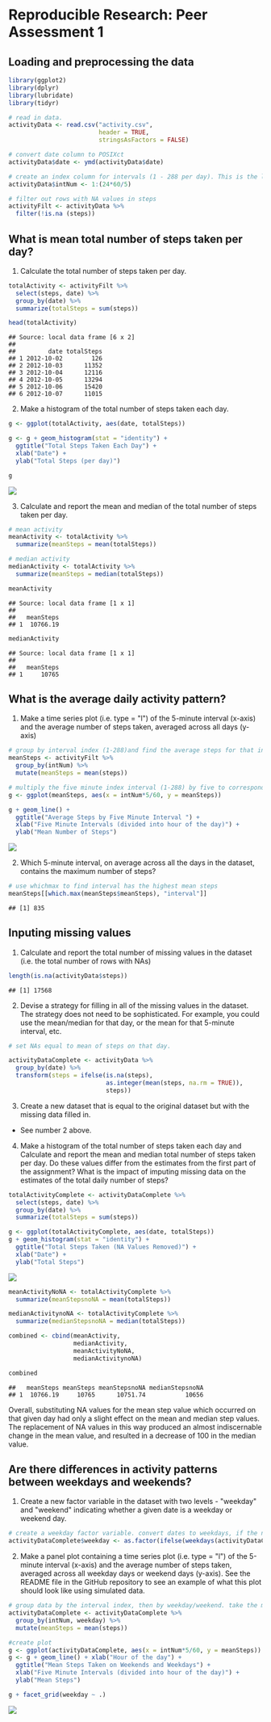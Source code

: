 # Reproducible Research: Peer Assessment 1


## Loading and preprocessing the data


```r
library(ggplot2)
library(dplyr)
library(lubridate)
library(tidyr)
```



```r
# read in data. 
activityData <- read.csv("activity.csv", 
                         header = TRUE, 
                         stringsAsFactors = FALSE)

# convert date column to POSIXct
activityData$date <- ymd(activityData$date)

# create an index column for intervals (1 - 288 per day). This is the least fussy way I discovered to allow for continuous graphing without R focing lines between gaps from 55s and 1m
activityData$intNum <- 1:(24*60/5)

# filter out rows with NA values in steps
activityFilt <- activityData %>%
  filter(!is.na (steps))
```


## What is mean total number of steps taken per day?

1. Calculate the total number of steps taken per day. 

```r
totalActivity <- activityFilt %>%
  select(steps, date) %>%
  group_by(date) %>%
  summarize(totalSteps = sum(steps))

head(totalActivity)
```

```
## Source: local data frame [6 x 2]
## 
##         date totalSteps
## 1 2012-10-02        126
## 2 2012-10-03      11352
## 3 2012-10-04      12116
## 4 2012-10-05      13294
## 5 2012-10-06      15420
## 6 2012-10-07      11015
```

2. Make a histogram of the total number of steps taken each day.


```r
g <- ggplot(totalActivity, aes(date, totalSteps))

g <- g + geom_histogram(stat = "identity") + 
  ggtitle("Total Steps Taken Each Day") +
  xlab("Date") + 
  ylab("Total Steps (per day)")

g
```

![](PA1_template_files/figure-html/unnamed-chunk-4-1.png) 

3. Calculate and report the mean and median of the total number of steps taken per day.


```r
# mean activity
meanActivity <- totalActivity %>%
  summarize(meanSteps = mean(totalSteps))

# median activity
medianActivity <- totalActivity %>%
  summarize(meanSteps = median(totalSteps))

meanActivity 
```

```
## Source: local data frame [1 x 1]
## 
##   meanSteps
## 1  10766.19
```

```r
medianActivity
```

```
## Source: local data frame [1 x 1]
## 
##   meanSteps
## 1     10765
```



## What is the average daily activity pattern?

1. Make a time series plot (i.e. type = "l") of the 5-minute interval (x-axis) and the average number of steps taken, averaged across all days (y-axis)


```r
# group by interval index (1-288)and find the average steps for that interval over all included days. 
meanSteps <- activityFilt %>%
  group_by(intNum) %>%
  mutate(meanSteps = mean(steps))

# multiply the five minute index interval (1-288) by five to correspond with five minute interval, then divide by sixty to convert to hours for a nice x axis timeline.
g <- ggplot(meanSteps, aes(x = intNum*5/60, y = meanSteps))

g + geom_line() + 
  ggtitle("Average Steps by Five Minute Interval ") + 
  xlab("Five Minute Intervals (divided into hour of the day)") + 
  ylab("Mean Number of Steps")
```

![](PA1_template_files/figure-html/unnamed-chunk-6-1.png) 

2. Which 5-minute interval, on average across all the days in the dataset, contains the maximum number of steps?


```r
# use whichmax to find interval has the highest mean steps
meanSteps[[which.max(meanSteps$meanSteps), "interval"]]
```

```
## [1] 835
```



## Inputing missing values

1. Calculate and report the total number of missing values in the dataset (i.e. the total number of rows with NAs)


```r
length(is.na(activityData$steps))
```

```
## [1] 17568
```

2. Devise a strategy for filling in all of the missing values in the dataset. The strategy does not need to be sophisticated. For example, you could use the mean/median for that day, or the mean for that 5-minute interval, etc.


```r
# set NAs equal to mean of steps on that day. 

activityDataComplete <- activityData %>%
  group_by(date) %>%
  transform(steps = ifelse(is.na(steps), 
                           as.integer(mean(steps, na.rm = TRUE)),
                           steps))
```


3. Create a new dataset that is equal to the original dataset but with the missing data filled in.

- See number 2 above.

4. Make a histogram of the total number of steps taken each day and Calculate and report the mean and median total number of steps taken per day. Do these values differ from the estimates from the first part of the assignment? What is the impact of imputing missing data on the estimates of the total daily number of steps?


```r
totalActivityComplete <- activityDataComplete %>%
  select(steps, date) %>%
  group_by(date) %>%
  summarize(totalSteps = sum(steps))

g <- ggplot(totalActivityComplete, aes(date, totalSteps))
g + geom_histogram(stat = "identity") +
  ggtitle("Total Steps Taken (NA Values Removed)") +
  xlab("Date") +
  ylab("Total Steps")
```

![](PA1_template_files/figure-html/unnamed-chunk-10-1.png) 

```r
meanActivityNoNA <- totalActivityComplete %>%
  summarize(meanStepsnoNA = mean(totalSteps))

medianActivitynoNA <- totalActivityComplete %>%
  summarize(medianStepsnoNA = median(totalSteps))

combined <- cbind(meanActivity, 
                  medianActivity, 
                  meanActivityNoNA, 
                  medianActivitynoNA)

combined
```

```
##   meanSteps meanSteps meanStepsnoNA medianStepsnoNA
## 1  10766.19     10765      10751.74           10656
```

Overall, substituting NA values for the mean step value which occurred on that given day had only a slight effect on the mean and median step values. The replacement of NA values in this way produced an almost indiscernable change in the mean value, and resulted in a decrease of 100 in the median value. 


## Are there differences in activity patterns between weekdays and weekends?

1. Create a new factor variable in the dataset with two levels - "weekday" and "weekend" indicating whether a given date is a weekday or weekend day.


```r
# create a weekday factor variable. convert dates to weekdays, if the name is now "Saturday" or "Sunday", label as "Weekend", otherwise, "Weekday"
activityDataComplete$weekday <- as.factor(ifelse(weekdays(activityDataComplete$date) %in% c("Saturday","Sunday"), "Weekend", "Weekday")) 
```


2. Make a panel plot containing a time series plot (i.e. type = "l") of the 5-minute interval (x-axis) and the average number of steps taken, averaged across all weekday days or weekend days (y-axis). See the README file in the GitHub repository to see an example of what this plot should look like using simulated data.


```r
# group data by the interval index, then by weekday/weekend. take the mean of that interval index (in the weekday/weekend groups)
activityDataComplete <- activityDataComplete %>% 
  group_by(intNum, weekday) %>%
  mutate(meanSteps = mean(steps))

#create plot
g <- ggplot(activityDataComplete, aes(x = intNum*5/60, y = meanSteps))
g <- g + geom_line() + xlab("Hour of the day") + 
  ggtitle("Mean Steps Taken on Weekends and Weekdays") +
  xlab("Five Minute Intervals (divided into hour of the day)") + 
  ylab("Mean Steps")

g + facet_grid(weekday ~ .)
```

![](PA1_template_files/figure-html/unnamed-chunk-12-1.png) 

